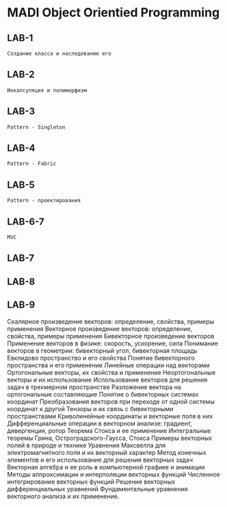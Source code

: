 # MADI Object Orientied Programming

## LAB-1
    Создание класса и наследование его

## LAB-2
    Инкапсуляция и полиморфизм

## LAB-3
    Pattern - Singleton

## LAB-4
    Pattern - Fabric

## LAB-5
    Pattern - проектирования 

## LAB-6-7
    MVC
    
## LAB-7
## LAB-8
## LAB-9

Скалярное произведение векторов: определение, свойства, примеры применения
Векторное произведение векторов: определение, свойства, примеры применения
Бивекторное произведение векторов
Применение векторов в физике: скорость, ускорение, сила
Понимание векторов в геометрии: бивекторный угол, бивекторная площадь
Евклидово пространство и его свойства
Понятие бивекторного пространства и его применение
Линейные операции над векторами
Ортогональные векторы, их свойства и применение
Неортогональные векторы и их использование
Использование векторов для решения задач в трехмерном пространстве
Разложение вектора на ортогональные составляющие
Понятие о бивекторных системах координат
Преобразования векторов при переходе от одной системы координат к другой
Тензоры и их связь с бивекторными пространствами
Криволинейные координаты и векторные поля в них
Дифференциальные операции в векторном анализе: градиент, дивергенция, ротор
Теорема Стокса и ее применение
Интегральные теоремы Грина, Остроградского-Гаусса, Стокса
Примеры векторных полей в природе и технике
Уравнения Максвелла для электромагнитного поля и их векторный характер
Метод конечных элементов и его использование для решения векторных задач
Векторная алгебра и ее роль в компьютерной графике и анимации
Методы аппроксимации и интерполяции векторных функций
Численное интегрирование векторных функций
Решение векторных дифференциальных уравнений
Фундаментальные уравнения векторного анализа и их применение.